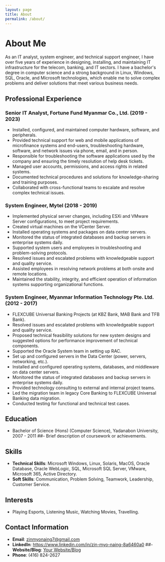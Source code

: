 ```yaml
---
layout: page
title: About
permalink: /about/
---
```


# About Me

As an IT analyst, system engineer, and technical support engineer, I have over five years of experience in designing, installing, and maintaining IT infrastructure for the telecom, banking, and IT sectors. I have a bachelor's degree in computer science and a strong background in Linux, Windows, SQL, Oracle, and Microsoft technologies, which enable me to solve complex problems and deliver solutions that meet various business needs. 

## Professional Experience

### Senior IT Analyst, Fortune Fund Myanmar Co., Ltd. (2019 - 2023)

- Installed, configured, and maintained computer hardware, software, and peripherals.
- Provided technical support for web and mobile applications of microfinance systems and end-users, troubleshooting hardware, software, and network  issues via phone, email, and in person.
- Responsible for troubleshooting the software applications used by the company and ensuring the timely resolution of help desk tickets.
- Managed user accounts, permissions, and access rights in related systems.
- Documented technical procedures and solutions for knowledge-sharing and training purposes.
- Collaborated with cross-functional teams to escalate and resolve complex technical issues.

### System Engineer, Mytel (2018 - 2019)

- Implemented physical server changes, including ESXi and VMware Server configurations, to meet project requirements.
- Created virtual machines on the VCenter Server.
- Installed operating systems and packages on data center servers.
- Monitored the status of integrated databases and backup servers in enterprise systems daily.
- Supported system users and employees in troubleshooting and problem-solving protocols.
- Resolved issues and escalated problems with knowledgeable support and quality service.
- Assisted employees in resolving network problems at both onsite and remote locations.
- Maintained the stability, integrity, and efficient operation of information systems supporting organizational functions.

### System Engineer, Myanmar Information Technology Pte. Ltd. (2012 - 2017)

- FLEXCUBE Universal Banking Projects (at KBZ Bank, MAB Bank and TFB Bank).
- Resolved issues and escalated problems with knowledgeable support and quality service.
- Proposed technical feasibility solutions for new system designs and suggested options for performance improvement of technical components.
- Supported the Oracle System team in setting up RAC.
- Set up and configured servers in the Data Center (power, servers, networking, etc.).
- Installed and configured operating systems, databases, and middleware on data center servers.
- Monitored the status of integrated databases and backup servers in enterprise systems daily.
- Provided technology consulting to external and internal project teams.
- Led the migration team in legacy Core Banking to FLEXCUBE Universal Banking data migration.
- Conducted testing for functional and technical test cases.

## Education

- Bachelor of Science (Hons) (Computer Science), Yadanabon University, 2007 - 2011
  ##- Brief description of coursework or achievements.

## Skills

- **Technical Skills**: Microsoft Windows, Linux, Solaris, MacOS, Oracle Database, Oracle WebLogic, SQL, Microsoft SQL Server, VMware, Microsoft                        365, Active Directory.
- **Soft Skills**: Communication, Problem Solving, Teamwork, Leadership, Customer Service.

## Interests

- Playing Esports, Listening Music, Watching Movies, Travelling.

## Contact Information

- **Email**: zinmyonaing7@gmail.com
- **LinkedIn**: https://www.linkedin.com/in/zin-myo-naing-8a6460a0
##- **Website/Blog**: [Your Website/Blog](https://www.yourwebsite.com)
- **Phone**: (416) 824-2627
